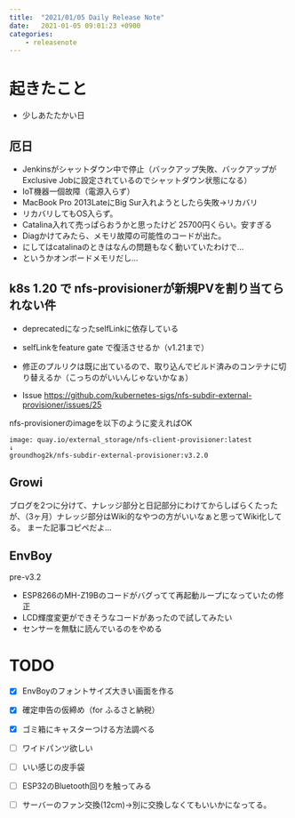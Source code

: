 ```yaml
---
title:  "2021/01/05 Daily Release Note"
date:   2021-01-05 09:01:23 +0900
categories:
    - releasenote
---
```

# 起きたこと

* 少しあたたかい日

## 厄日

* Jenkinsがシャットダウン中で停止（バックアップ失敗、バックアップがExclusive Jobに設定されているのでシャットダウン状態になる）
* IoT機器一個故障（電源入らず）
* MacBook Pro 2013LateにBig Sur入れようとしたら失敗→リカバリ
* リカバリしてもOS入らず。
* Catalina入れて売っぱらおうかと思ったけど 25700円くらい。安すぎる
* Diagかけてみたら、メモリ故障の可能性のコードが出た。
* にしてはcatalinaのときはなんの問題もなく動いていたわけで…
* というかオンボードメモリだし…

## k8s 1.20 で nfs-provisionerが新規PVを割り当てられない件

* deprecatedになったselfLinkに依存している
* selfLinkをfeature gate で復活させるか（v1.21まで）
* 修正のプルリクは既に出ているので、取り込んでビルド済みのコンテナに切り替えるか（こっちのがいいんじゃないかなぁ）

* Issue https://github.com/kubernetes-sigs/nfs-subdir-external-provisioner/issues/25

nfs-provisionerのimageを以下のように変えればOK

```
image: quay.io/external_storage/nfs-client-provisioner:latest
↓
groundhog2k/nfs-subdir-external-provisioner:v3.2.0
```

## Growi

ブログを2つに分けて、ナレッジ部分と日記部分にわけてからしばらくたったが、（3ヶ月）ナレッジ部分はWiki的なやつの方がいいなぁと思ってWiki化してる。
まーた記事コピペだよ…

## EnvBoy

pre-v3.2
* ESP8266のMH-Z19Bのコードがバグってて再起動ループになっていたの修正
* LCD輝度変更ができそうなコードがあったので試してみたい
* センサーを無駄に読んでいるのをやめる

# TODO 

- [x] EnvBoyのフォントサイズ大きい画面を作る
- [x] 確定申告の仮締め（for ふるさと納税）
- [x] ゴミ箱にキャスターつける方法調べる
- [ ] ワイドパンツ欲しい
- [ ] いい感じの皮手袋
- [ ] ESP32のBluetooth回りを触ってみる
- [ ] サーバーのファン交換(12cm)→別に交換しなくてもいいかになってる。


